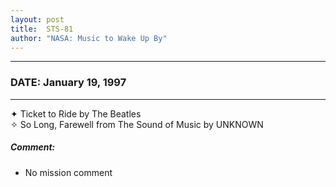 ```yaml
---
layout: post
title:  STS-81
author: "NASA: Music to Wake Up By"
---
```


----
### DATE: January 19, 1997
----
✦ Ticket to Ride by The Beatles  &nbsp;<br />✧ So Long, Farewell from The Sound of Music by UNKNOWN

##### Comment:
* No mission comment

